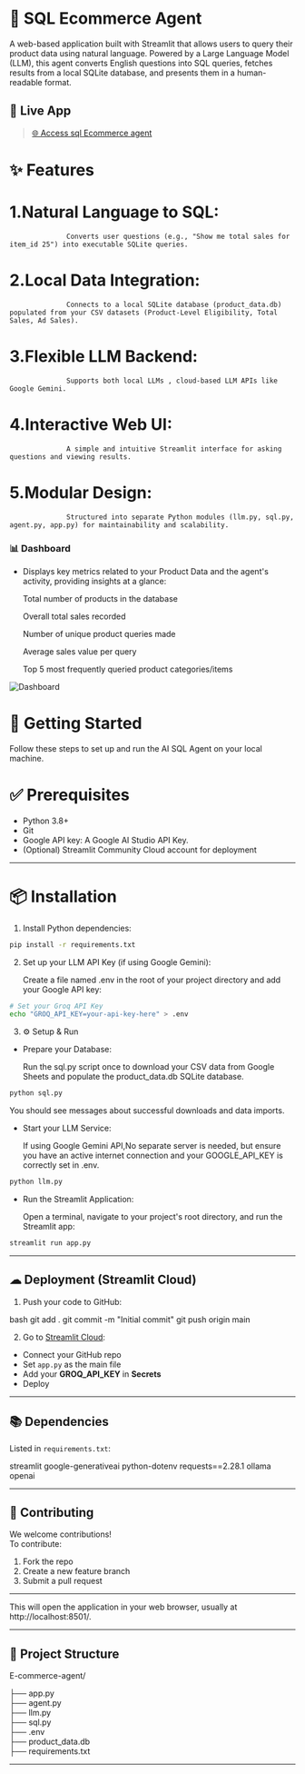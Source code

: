 # 🤖 SQL Ecommerce Agent

A web-based application built with Streamlit that allows users to query their product data using natural language. Powered by a Large Language Model (LLM), this agent converts English questions into SQL queries, fetches results from a local SQLite database, and presents them in a human-readable format.

## 🚀 Live App

> [🌐 Access sql Ecommerce agent](https://e-commerce-zderuxssw7tcefkbnsqtcd.streamlit.app/)
> 

# ✨ Features

 
 # 1.Natural Language to SQL: 
                  Converts user questions (e.g., "Show me total sales for item_id 25") into executable SQLite queries.

# 2.Local Data Integration:
                  Connects to a local SQLite database (product_data.db) populated from your CSV datasets (Product-Level Eligibility, Total Sales, Ad Sales).

# 3.Flexible LLM Backend: 
                  Supports both local LLMs , cloud-based LLM APIs like Google Gemini.

# 4.Interactive Web UI: 
                  A simple and intuitive Streamlit interface for asking questions and viewing results.

# 5.Modular Design: 
                  Structured into separate Python modules (llm.py, sql.py, agent.py, app.py) for maintainability and scalability.


### 📊 Dashboard
- Displays key metrics related to your Product Data and the agent's activity, providing insights at a glance:

  Total number of products in the database
      
  Overall total sales recorded
      
  Number of unique product queries made
      
  Average sales value per query
      
  Top 5 most frequently queried product categories/items


![Dashboard](assets/dashboard.png)

# 🚀 Getting Started
Follow these steps to set up and run the AI SQL Agent on your local machine.


# ✅ Prerequisites

- Python 3.8+
- Git
- Google API key: A Google AI Studio API Key.
- (Optional) Streamlit Community Cloud account for deployment

---
# 📦 Installation


1. Install Python dependencies:

```bash
pip install -r requirements.txt
```


2. Set up your LLM API Key (if using Google Gemini):
   
      Create a file named .env in the root of your project directory and add your Google API key:

```bash
# Set your Groq API Key
echo "GROQ_API_KEY=your-api-key-here" > .env
```


3. ⚙ Setup & Run
- Prepare your Database:
  
     Run the sql.py script once to download your CSV data from Google Sheets and populate the product_data.db SQLite database.

```bash
python sql.py
```
You should see messages about successful downloads and data imports.

-  Start your LLM Service:

      If using Google Gemini API,No separate server is needed, but ensure you have an active internet connection and your GOOGLE_API_KEY is correctly set in .env.


```bash
python llm.py
```

-  Run the Streamlit Application:

   Open a terminal, navigate to your project's root directory, and run the Streamlit app:


```bash
streamlit run app.py
```

---

## ☁ Deployment (Streamlit Cloud)

1. Push your code to GitHub:

bash
git add .
git commit -m "Initial commit"
git push origin main


2. Go to [Streamlit Cloud](https://streamlit.io/cloud):

- Connect your GitHub repo  
- Set `app.py` as the main file  
- Add your **GROQ_API_KEY** in **Secrets**  
- Deploy

---

## 📚 Dependencies

Listed in `requirements.txt`:


streamlit
google-generativeai
python-dotenv
requests==2.28.1
ollama
openai


---


## 🤝 Contributing

We welcome contributions!  
To contribute:

1. Fork the repo  
2. Create a new feature branch  
3. Submit a pull request

---

This will open the application in your web browser, usually at http://localhost:8501/.

---
## 📂 Project Structure
E-commerce-agent/

├── app.py       
├── agent.py           
├── llm.py            
├── sql.py          
├── .env         
├── product_data.db       
├── requirements.txt 
      
---
